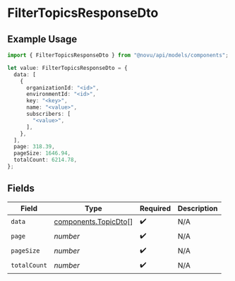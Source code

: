 # FilterTopicsResponseDto

## Example Usage

```typescript
import { FilterTopicsResponseDto } from "@novu/api/models/components";

let value: FilterTopicsResponseDto = {
  data: [
    {
      organizationId: "<id>",
      environmentId: "<id>",
      key: "<key>",
      name: "<value>",
      subscribers: [
        "<value>",
      ],
    },
  ],
  page: 318.39,
  pageSize: 1646.94,
  totalCount: 6214.78,
};
```

## Fields

| Field                                                        | Type                                                         | Required                                                     | Description                                                  |
| ------------------------------------------------------------ | ------------------------------------------------------------ | ------------------------------------------------------------ | ------------------------------------------------------------ |
| `data`                                                       | [components.TopicDto](../../models/components/topicdto.md)[] | :heavy_check_mark:                                           | N/A                                                          |
| `page`                                                       | *number*                                                     | :heavy_check_mark:                                           | N/A                                                          |
| `pageSize`                                                   | *number*                                                     | :heavy_check_mark:                                           | N/A                                                          |
| `totalCount`                                                 | *number*                                                     | :heavy_check_mark:                                           | N/A                                                          |